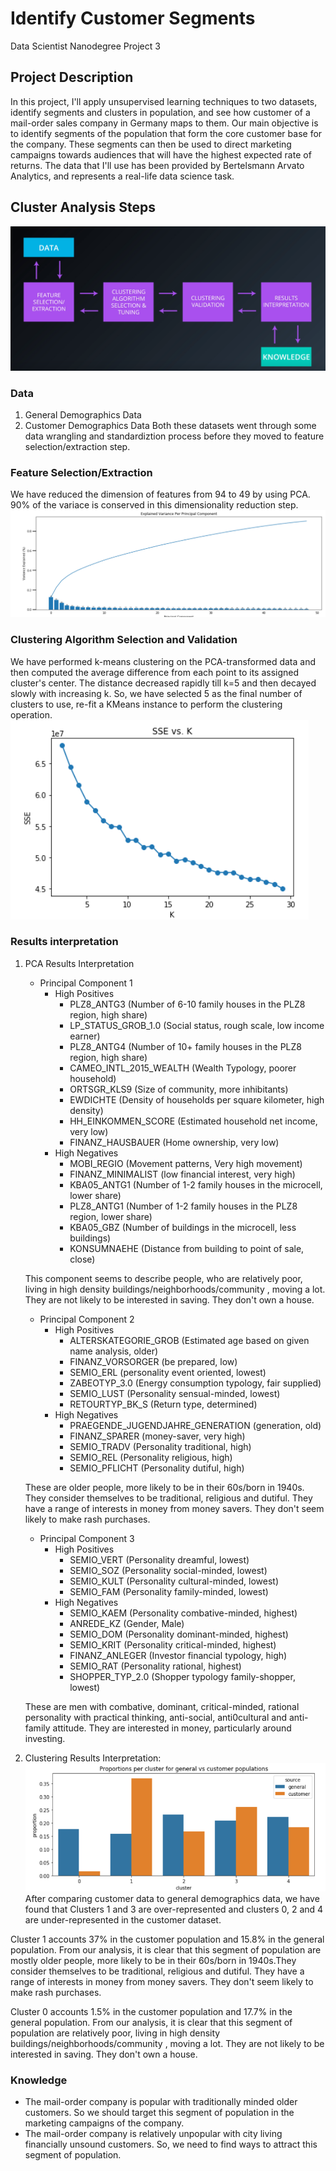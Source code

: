 # Identify Customer Segments
Data Scientist Nanodegree Project 3

## Project Description
In this project, I'll apply unsupervised learning techniques to two datasets, identify segments and clusters in population, and see how customer of a mail-order sales company in Germany maps to them. Our main objective is to identify segments of the population that form the core customer base for the company. These segments can then be used to direct marketing campaigns towards audiences that will have the highest expected rate of returns. The data that I'll use has been provided by Bertelsmann Arvato Analytics, and represents a real-life data science task.

## Cluster Analysis Steps
![Cluster Analysis](analysis.PNG)

### Data
1. General Demographics Data
1. Customer Demographics Data
Both these datasets went through some data wrangling and standardiztion process before they moved to feature selection/extraction step.

### Feature Selection/Extraction
We have reduced the dimension of features from 94 to 49 by using PCA. 90% of the variace is conserved in this dimensionality reduction step.
![Scree Plot](scree_plot.PNG)

### Clustering Algorithm Selection and Validation
We have performed k-means clustering on the PCA-transformed data and then computed the average difference from each point to its assigned cluster's center. The distance decreased rapidly till k=5 and then decayed slowly with increasing k. So, we have selected 5 as the final number of clusters to use, re-fit a KMeans instance to perform the clustering operation.
![SSE vs k](sse.PNG)

### Results interpretation
1. PCA Results Interpretation
	* Principal Component 1
	    * High Positives
	        * PLZ8_ANTG3 (Number of 6-10 family houses in the PLZ8 region, high share)               
	        * LP_STATUS_GROB_1.0 (Social status, rough scale, low income earner)       
	        * PLZ8_ANTG4 (Number of 10+ family houses in the PLZ8 region, high share)           
	        * CAMEO_INTL_2015_WEALTH (Wealth Typology, poorer household)
	        * ORTSGR_KLS9 (Size of community, more inhibitants)
	        * EWDICHTE (Density of households per square kilometer, high density)
	        * HH_EINKOMMEN_SCORE (Estimated household net income, very low)
	        * FINANZ_HAUSBAUER (Home ownership, very low)
	    * High Negatives
	        * MOBI_REGIO (Movement patterns, Very high movement)      
	        * FINANZ_MINIMALIST (low financial interest, very high)   
	        * KBA05_ANTG1 (Number of 1-2 family houses in the microcell, lower share)       
	        * PLZ8_ANTG1 (Number of 1-2 family houses in the PLZ8 region, lower share)       
	        * KBA05_GBZ (Number of buildings in the microcell, less buildings)
	        * KONSUMNAEHE (Distance from building to point of sale, close)

	This component seems to describe people, who are relatively poor, living in high density buildings/neighborhoods/community , moving a lot. They are not likely to be interested in saving. They don't own a house.

	* Principal Component 2
	    * High Positives
	        * ALTERSKATEGORIE_GROB (Estimated age based on given name analysis, older)    
	        * FINANZ_VORSORGER (be prepared, low)       
	        * SEMIO_ERL (personality event oriented, lowest)               
	        * ZABEOTYP_3.0 (Energy consumption typology, fair supplied)           
	        * SEMIO_LUST (Personality sensual-minded, lowest)             
	        * RETOURTYP_BK_S (Return type, determined)
	    * High Negatives
	        * PRAEGENDE_JUGENDJAHRE_GENERATION (generation, old)  
	        * FINANZ_SPARER (money-saver, very high)                   
	        * SEMIO_TRADV (Personality traditional, high)                        
	        * SEMIO_REL (Personality religious, high)                     
	        * SEMIO_PFLICHT (Personality dutiful, high)  
	        
	These are older people, more likely to be in their 60s/born in 1940s. They consider themselves to be traditional, religious and dutiful. They have a range of interests in money from money savers. They don't seem likely to make rash purchases.

	* Principal Component 3
	    * High Positives
	        * SEMIO_VERT (Personality dreamful, lowest)    
	        * SEMIO_SOZ  (Personality social-minded, lowest)   
	        * SEMIO_KULT (Personality cultural-minded, lowest)
	        * SEMIO_FAM  (Personality family-minded, lowest)   
	    * High Negatives
	        * SEMIO_KAEM (Personality combative-minded, highest)       
	        * ANREDE_KZ  (Gender, Male)   
	        * SEMIO_DOM  (Personality dominant-minded, highest)       
	        * SEMIO_KRIT (Personality critical-minded, highest)      
	        * FINANZ_ANLEGER (Investor financial typology, high)
	        * SEMIO_RAT (Personality rational, highest)      
	        * SHOPPER_TYP_2.0 (Shopper typology family-shopper, lowest)
	        
	These are men with combative, dominant, critical-minded, rational personality with practical thinking, anti-social, anti0cultural and anti-family attitude. They are interested in money, particularly around investing.

1. Clustering Results Interpretation:
![proportion](proportion.PNG)
After comparing customer data to general demographics data, we have found that Clusters 1 and 3 are over-represented and clusters 0, 2 and 4 are under-represented in the customer dataset.

Cluster 1 accounts 37% in the customer population and 15.8% in the general population. From our analysis, it is clear that this segment of population are mostly older people, more likely to be in their 60s/born in 1940s.They consider themselves to be traditional, religious and dutiful. They have a range of interests in money from money savers. They don't seem likely to make rash purchases. 

Cluster 0 accounts 1.5% in the customer population and 17.7% in the general population. From our analysis, it is clear that this segment of population are relatively poor, living in high density buildings/neighborhoods/community , moving a lot. They are not likely to be interested in saving. They don't own a house.  

### Knowledge
* The mail-order company is popular with traditionally minded older customers. So we should target this segment of population in the marketing campaigns of the company.
* The mail-order company is relatively unpopular with city living financially unsound customers. So, we need to find ways to attract this segment of population.

